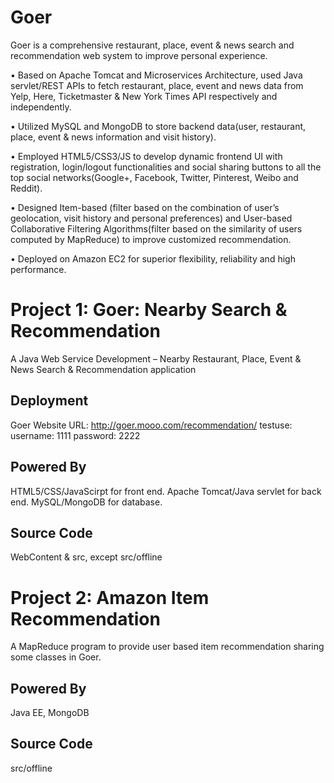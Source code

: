 # Goer
Goer is a comprehensive restaurant, place, event &amp; news search and recommendation web system to improve personal experience.

• Based on Apache Tomcat and Microservices Architecture, used Java servlet/REST APIs to fetch restaurant, place, event and news data from Yelp, Here, Ticketmaster & New York Times API respectively and independently.

• Utilized MySQL and MongoDB to store backend data(user, restaurant, place, event & news information and visit history).

• Employed HTML5/CSS3/JS to develop dynamic frontend UI with registration, login/logout functionalities and social sharing buttons to all the top social networks(Google+, Facebook, Twitter, Pinterest, Weibo and Reddit).

• Designed Item-based (filter based on the combination of user’s geolocation, visit history and personal preferences) and User-based Collaborative Filtering Algorithms(filter based on the similarity of users computed by MapReduce) to improve customized recommendation.

• Deployed on Amazon EC2 for superior flexibility, reliability and high performance.

# Project 1: Goer: Nearby Search & Recommendation
A Java Web Service Development – Nearby Restaurant, Place, Event &amp; News Search & Recommendation application

## Deployment
Goer Website URL: http://goer.mooo.com/recommendation/   testuse: username: 1111 password: 2222

## Powered By
HTML5/CSS/JavaScirpt for front end. 
Apache Tomcat/Java servlet for back end. 
MySQL/MongoDB for database.

## Source Code
WebContent & src, except src/offline


# Project 2: Amazon Item Recommendation
A MapReduce program to provide user based item recommendation sharing some classes in Goer.

## Powered By
Java EE, MongoDB

## Source Code
src/offline
